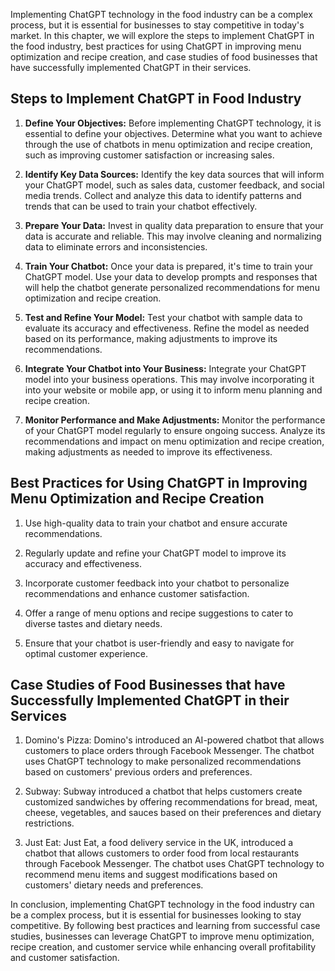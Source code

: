 
Implementing ChatGPT technology in the food industry can be a complex process, but it is essential for businesses to stay competitive in today's market. In this chapter, we will explore the steps to implement ChatGPT in the food industry, best practices for using ChatGPT in improving menu optimization and recipe creation, and case studies of food businesses that have successfully implemented ChatGPT in their services.

Steps to Implement ChatGPT in Food Industry
-------------------------------------------

1. **Define Your Objectives:** Before implementing ChatGPT technology, it is essential to define your objectives. Determine what you want to achieve through the use of chatbots in menu optimization and recipe creation, such as improving customer satisfaction or increasing sales.

2. **Identify Key Data Sources:** Identify the key data sources that will inform your ChatGPT model, such as sales data, customer feedback, and social media trends. Collect and analyze this data to identify patterns and trends that can be used to train your chatbot effectively.

3. **Prepare Your Data:** Invest in quality data preparation to ensure that your data is accurate and reliable. This may involve cleaning and normalizing data to eliminate errors and inconsistencies.

4. **Train Your Chatbot:** Once your data is prepared, it's time to train your ChatGPT model. Use your data to develop prompts and responses that will help the chatbot generate personalized recommendations for menu optimization and recipe creation.

5. **Test and Refine Your Model:** Test your chatbot with sample data to evaluate its accuracy and effectiveness. Refine the model as needed based on its performance, making adjustments to improve its recommendations.

6. **Integrate Your Chatbot into Your Business:** Integrate your ChatGPT model into your business operations. This may involve incorporating it into your website or mobile app, or using it to inform menu planning and recipe creation.

7. **Monitor Performance and Make Adjustments:** Monitor the performance of your ChatGPT model regularly to ensure ongoing success. Analyze its recommendations and impact on menu optimization and recipe creation, making adjustments as needed to improve its effectiveness.

Best Practices for Using ChatGPT in Improving Menu Optimization and Recipe Creation
-----------------------------------------------------------------------------------

1. Use high-quality data to train your chatbot and ensure accurate recommendations.

2. Regularly update and refine your ChatGPT model to improve its accuracy and effectiveness.

3. Incorporate customer feedback into your chatbot to personalize recommendations and enhance customer satisfaction.

4. Offer a range of menu options and recipe suggestions to cater to diverse tastes and dietary needs.

5. Ensure that your chatbot is user-friendly and easy to navigate for optimal customer experience.

Case Studies of Food Businesses that have Successfully Implemented ChatGPT in their Services
--------------------------------------------------------------------------------------------

1. Domino's Pizza: Domino's introduced an AI-powered chatbot that allows customers to place orders through Facebook Messenger. The chatbot uses ChatGPT technology to make personalized recommendations based on customers' previous orders and preferences.

2. Subway: Subway introduced a chatbot that helps customers create customized sandwiches by offering recommendations for bread, meat, cheese, vegetables, and sauces based on their preferences and dietary restrictions.

3. Just Eat: Just Eat, a food delivery service in the UK, introduced a chatbot that allows customers to order food from local restaurants through Facebook Messenger. The chatbot uses ChatGPT technology to recommend menu items and suggest modifications based on customers' dietary needs and preferences.

In conclusion, implementing ChatGPT technology in the food industry can be a complex process, but it is essential for businesses looking to stay competitive. By following best practices and learning from successful case studies, businesses can leverage ChatGPT to improve menu optimization, recipe creation, and customer service while enhancing overall profitability and customer satisfaction.
